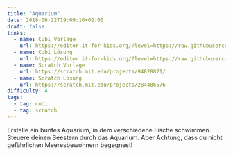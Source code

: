 ```yaml
---
title: "Aquarium"
date: 2018-06-22T19:09:16+02:00
draft: false
links:
  - name: Cubi Vorlage
    url: https://editor.it-for-kids.org/?level=https://raw.githubusercontent.com/IT4Kids/levels/master/Templates/Aquarium.cubi
  - name: Cubi Lösung
    url: https://editor.it-for-kids.org/?level=https://raw.githubusercontent.com/IT4Kids/levels/master/Solutions/Aquarium.cubi
  - name: Scratch Vorlage
    url: https://scratch.mit.edu/projects/94828871/
  - name: Scratch Lösung
    url: https://scratch.mit.edu/projects/284486576
difficulty: 4
tags:
  - tag: cubi
  - tag: scratch
---
```

Erstelle ein buntes Aquarium, in dem verschiedene Fische schwimmen. Steuere deinen Seestern durch das Aquarium. Aber Achtung, dass du nicht gefährlichen Meeresbewohnern begegnest!
